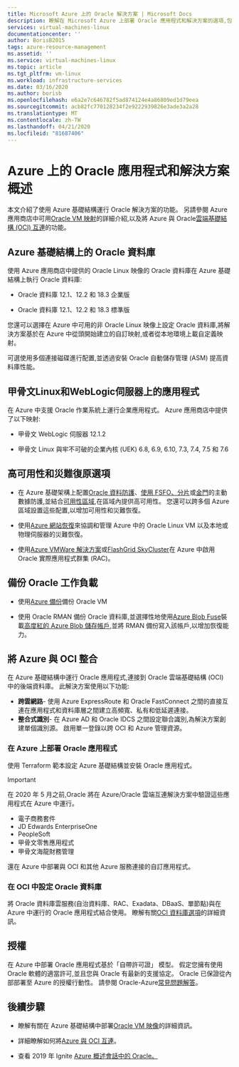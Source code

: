 ```yaml
---
title: Microsoft Azure 上的 Oracle 解決方案 | Microsoft Docs
description: 瞭解在 Microsoft Azure 上部署 Oracle 應用程式和解決方案的選項,包括完全在 Azure 基礎結構上運行或使用與 Oracle 雲端基礎結構 (OCI) 的跨雲端連線。
services: virtual-machines-linux
documentationcenter: ''
author: BorisB2015
tags: azure-resource-management
ms.assetid: ''
ms.service: virtual-machines-linux
ms.topic: article
ms.tgt_pltfrm: vm-linux
ms.workload: infrastructure-services
ms.date: 03/16/2020
ms.author: borisb
ms.openlocfilehash: e6a2e7c646782f5ad874124e4a86809ed1d79eea
ms.sourcegitcommit: acb82fc770128234f2e9222939826e3ade3a2a28
ms.translationtype: MT
ms.contentlocale: zh-TW
ms.lasthandoff: 04/21/2020
ms.locfileid: "81687406"
---
```

# <a name="overview-of-oracle-applications-and-solutions-on-azure"></a>Azure 上的 Oracle 應用程式和解決方案概述

本文介紹了使用 Azure 基礎結構運行 Oracle 解決方案的功能。 另請參閱 Azure 應用商店中可用[Oracle VM 映射](oracle-vm-solutions.md)的詳細介紹,以及將 Azure 與 Oracle[雲端基礎結構 (OCI) 互連](oracle-oci-overview.md)的功能。

## <a name="oracle-databases-on-azure-infrastructure"></a>Azure 基礎結構上的 Oracle 資料庫

使用 Azure 應用商店中提供的 Oracle Linux 映像的 Oracle 資料庫在 Azure 基礎結構上執行 Oracle 資料庫:

* Oracle 資料庫 12.1、12.2 和 18.3 企業版 

* Oracle 資料庫 12.1、12.2 和 18.3 標準版 

您還可以選擇在 Azure 中可用的非 Oracle Linux 映像上設定 Oracle 資料庫,將解決方案基於在 Azure 中從頭開始建立的自訂映射,或者從本地環境上載自定義映射。

可選使用多個連接磁碟進行配置,並透過安裝 Oracle 自動儲存管理 (ASM) 提高資料庫性能。

## <a name="applications-on-oracle-linux-and-weblogic-server"></a>甲骨文Linux和WebLogic伺服器上的應用程式

在 Azure 中支援 Oracle 作業系統上運行企業應用程式。 Azure 應用商店中提供了以下映射:

* 甲骨文 WebLogic 伺服器 12.1.2

* 甲骨文 Linux 與牢不可破的企業內核 (UEK) 6.8, 6.9, 6.10, 7.3, 7.4, 7.5 和 7.6 

## <a name="high-availability-and-disaster-recovery-options"></a>高可用性和災難復原選項

* 在 Azure 基礎架構上配置[Oracle 資料防護](https://docs.oracle.com/cd/B19306_01/server.102/b14239/concepts.htm#g1049956)、[使用 FSFO、](https://docs.oracle.com/en/database/oracle/oracle-database/12.2/dgbkr/index.html)[分片](https://docs.oracle.com/en/database/oracle/oracle-database/12.2/admin/sharding-overview.html)或[金門](https://www.oracle.com/middleware/technologies/goldengate.html)的主動數據防護,並結合[可用性區域](../../../availability-zones/az-overview.md),在區域內提供高可用性。 您還可以跨多個 Azure 區域設置這些配置,以增加可用性和災難恢復。

* 使用[Azure 網站恢復](../../../site-recovery/site-recovery-overview.md)來協調和管理 Azure 中的 Oracle Linux VM 以及本地或物理伺服器的災難恢復。 

* 使用[Azure VMWare 解決方案](https://docs.azure.cloudsimple.com/oracle-rac/)或[FlashGrid SkyCluster](https://www.flashgrid.io/oracle-rac-in-azure/)在 Azure 中啟用 Oracle 實際應用程式群集 (RAC)。

## <a name="backup-oracle-workloads"></a>備份 Oracle 工作負載

* 使用[Azure 備份](https://docs.microsoft.com/azure/backup/backup-overview)備份 Oracle VM

* 使用 Oracle RMAN 備份 Oracle 資料庫,並選擇性地使用[Azure Blob Fuse](https://docs.microsoft.com/azure/storage/blobs/storage-how-to-mount-container-linux)裝載[高度紅的 Azure Blob 儲存帳戶](https://docs.microsoft.com/azure/storage/common/storage-redundancy),並將 RMAN 備份寫入該帳戶,以增加恢復能力。

## <a name="integration-of-azure-with-oci"></a>將 Azure 與 OCI 整合

在 Azure 基礎結構中運行 Oracle 應用程式,連接到 Oracle 雲端基礎結構 (OCI) 中的後端資料庫。 此解決方案使用以下功能: 

* **跨雲網路**- 使用 Azure ExpressRoute 和 Oracle FastConnect 之間的直接互連在應用程式和資料庫層之間建立高頻寬、私有和低延遲連接。
* **整合式識別**- 在 Azure AD 和 Oracle IDCS 之間設定聯合識別,為解決方案創建單個識別源。 啟用單一登錄以跨 OCI 和 Azure 管理資源。

### <a name="deploy-oracle-applications-on-azure"></a>在 Azure 上部署 Oracle 應用程式

使用 Terraform 範本設定 Azure 基礎結構並安裝 Oracle 應用程式。 

> [!IMPORTANT]
> 在 2020 年 5 月之前,Oracle 將在 Azure/Oracle 雲端互連解決方案中驗證這些應用程式在 Azure 中運行。

* 電子商務套件
* JD Edwards EnterpriseOne
* PeopleSoft
* 甲骨文零售應用程式
* 甲骨文海龍財務管理

還在 Azure 中部署與 OCI 和其他 Azure 服務連接的自訂應用程式。

### <a name="set-up-oracle-databases-in-oci"></a>在 OCI 中設定 Oracle 資料庫

將 Oracle 資料庫雲服務(自治資料庫、RAC、Exadata、DBaaS、單節點)與在 Azure 中運行的 Oracle 應用程式結合使用。 瞭解有關[OCI 資料庫選項](https://docs.cloud.oracle.com/iaas/Content/Database/Concepts/databaseoverview.htm)的詳細資訊。 
 

## <a name="licensing"></a>授權

在 Azure 中部署 Oracle 應用程式基於「自帶許可證」 模型。 假定您擁有使用 Oracle 軟體的適當許可,並且您與 Oracle 有最新的支援協定。 Oracle 已保證從內部部署至 Azure 的授權行動性。 請參閱 Oracle-Azure[常見問題解答](https://www.oracle.com/cloud/technologies/oracle-azure-faq.html)。

## <a name="next-steps"></a>後續步驟

* 瞭解有關在 Azure 基礎結構中部署[Oracle VM 映像](oracle-vm-solutions.md)的詳細資訊。

* 詳細瞭解如何將[Azure 與 OCI 互連](oracle-oci-overview.md)。

* 查看 2019 年 Ignite [Azure 概述會話中的 Oracle。](https://myignite.techcommunity.microsoft.com/sessions/82915) 
